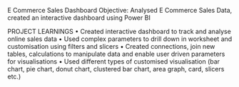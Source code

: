 E Commerce Sales Dashboard
Objective: Analysed E Commerce Sales Data, created an interactive dashboard using Power BI

PROJECT LEARNINGS
•	Created interactive dashboard to track and analyse online sales data
•	Used complex parameters to drill down in worksheet and customisation using filters and slicers
•	Created connections, join new tables, calculations to manipulate data and enable user driven parameters for visualisations
•	Used different types of customised visualisation (bar chart, pie chart, donut chart, clustered bar chart, area graph, card, slicers etc.) 

